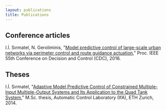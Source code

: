 ```yaml
---
layout: publications
title: Publications
---
```


## Conference articles

I.İ. Sırmatel, N. Geroliminis, "<a class="url" href="http://ieeexplore.ieee.org/abstract/document/7799311/">Model predictive control of large-scale urban networks via perimeter control and route guidance actuation,</a>" Proc. IEEE 55th Conference on Decision and Control (CDC), 2016.

## Theses

I.İ. Sırmatel, "<a href="http://e-collection.library.ethz.ch/eserv/eth:8831/eth-8831-01.pdf">Adaptive Model Predictive Control of Constrained Multiple-Input Multiple-Output Systems and Its Application to the Quad Tank System,</a>" M.Sc. thesis, Automatic Control Laboratory (IfA), ETH Zurich, 2014.
